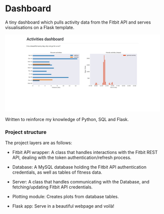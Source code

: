 # Dashboard 
A tiny dashboard which pulls activity data from the Fitbit API and serves visualisations on a Flask template. 

![](../example/Dashboard.png) 

Written to reinforce my knowledge of Python, SQL and Flask. 

### Project structure 
The project layers are as follows: 

* Fitbit API wrapper: A class that handles interactions with the Fitbit REST API, dealing with the token authentication/refresh process. 

* Database: A MySQL database holding the Fitbit API authentication credentials, as well as tables of fitness data.  

* Server: A class that handles communicating with the Database, and fetching/updating Fitbit API credentials. 

* Plotting module: Creates plots from database tables. 

* Flask app: Serve in a beautiful webpage and voilà! 

